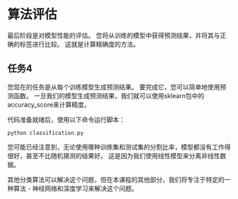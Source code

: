 # 算法评估
最后阶段是对模型性能的评估。 您将从训练的模型中获得预测结果，并将其与正确的标签进行比较。 这就是计算精确度的方法。

## 任务4

您现在的任务是从每个训练模型生成预测结果。 要完成它，您可以简单地使用预测函数。 一旦我们的模型生成预测结果，我们就可以使用sklearn包中的accuracy_score来计算精度。

代码准备就绪后，使用以下命令运行脚本：

`python classification.py`

您可能已经注意到，无论使用哪种训练集和测试集的分割比率，模型都没有工作得很好，甚至不比随机猜测的结果好。 这是因为我们使用线性模型来分离非线性数据。

其他分类算法可以解决这个问题，但在本课程的其他部分，我们将专注于特定的一种算法 - 神经网络和深度学习来解决这个问题。
